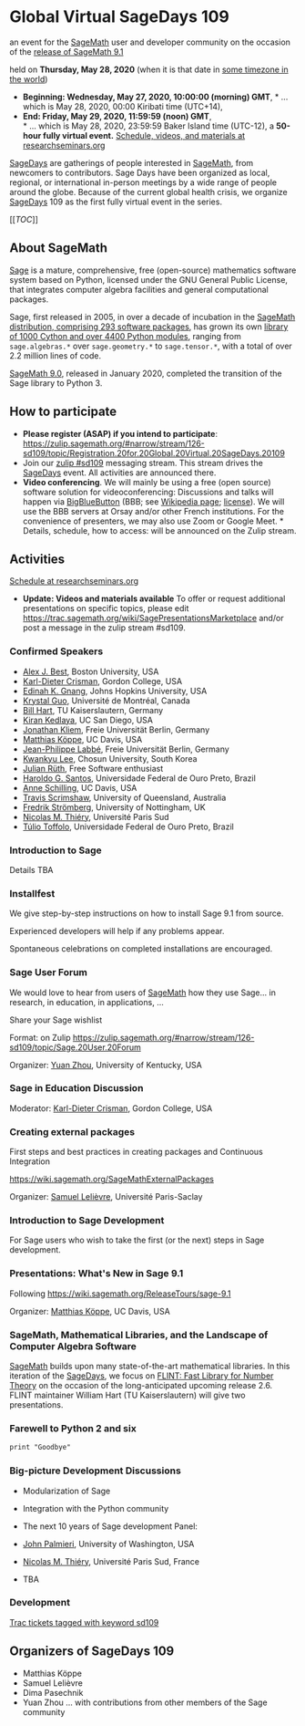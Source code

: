 

# Global Virtual SageDays 109

an event for the <a href="/SageMath">SageMath</a> user and developer community on the occasion of the <a class="https" href="https://wiki.sagemath.org/ReleaseTours/sage-9.1">release of SageMath 9.1</a> 

held on **Thursday, May 28, 2020** (when it is that date in <a class="https" href="https://en.wikipedia.org/wiki/List_of_UTC_time_offsets">some timezone in the world</a>)  

* **Beginning: Wednesday, May 27, 2020, 10:00:00 (morning) GMT**, 
      * ... which is May 28, 2020, 00:00 Kiribati time (UTC+14), 
* **End: Friday, May 29, 2020, 11:59:59 (noon) GMT**,  
      * ... which is May 28, 2020, 23:59:59 Baker Island time (UTC-12), 
a **50-hour fully virtual event.** <a class="https" href="https://researchseminars.org/seminar/SageDays109">Schedule, videos, and materials at researchseminars.org</a> 

<a class="https" href="https://wiki.sagemath.org/Workshops">SageDays</a> are gatherings of people interested in <a href="/SageMath">SageMath</a>, from newcomers to contributors. Sage Days have been organized as local, regional, or international in-person meetings by a wide range of people around the globe.  Because of the current global health crisis, we organize <a href="/SageDays">SageDays</a> 109 as the first fully virtual event in the series. 

[[_TOC_]] 


## About SageMath

<a class="https" href="https://www.sagemath.org/">Sage</a> is a mature, comprehensive, free (open-source) mathematics software system based on Python, licensed under the GNU General Public License, that integrates computer algebra facilities and general computational packages.  

Sage, first released in 2005, in over a decade of incubation in the  <a class="https" href="https://github.com/sagemath/sage/tree/develop/build/pkgs">SageMath distribution, comprising 293 software packages</a>, has grown its own <a class="https" href="https://github.com/sagemath/sage/tree/develop/src/sage">library of 1000 Cython and over 4400 Python modules</a>, ranging from `sage.algebras.*` over `sage.geometry.*` to `sage.tensor.*`, with a total of over 2.2 million lines of code.   

<a class="https" href="https://wiki.sagemath.org/ReleaseTours/sage-9.0">SageMath 9.0</a>, released in January 2020, completed the transition of the Sage library to Python 3. 


## How to participate

* **Please register (ASAP) if you intend to participate**: <a href="https://zulip.sagemath.org/#narrow/stream/126-sd109/topic/Registration.20for.20Global.20Virtual.20SageDays.20109">https://zulip.sagemath.org/#narrow/stream/126-sd109/topic/Registration.20for.20Global.20Virtual.20SageDays.20109</a> 
* Join our <a class="https" href="https://zulip.sagemath.org/#narrow/stream/126-sd109">zulip #sd109</a> messaging stream. This stream drives the <a href="/SageDays">SageDays</a> event.  All activities are announced there. 
* **Video conferencing**. We will mainly be using a free (open source) software solution for videoconferencing: Discussions and talks will happen via <a class="https" href="https://bigbluebutton.org/">BigBlueButton</a> (BBB; see <a class="https" href="https://en.wikipedia.org/wiki/BigBlueButton">Wikipedia page</a>; <a class="https" href="https://bigbluebutton.org/open-source-license/">license</a>).  We will use the BBB servers at Orsay and/or other French institutions.  For the convenience of presenters, we may also use Zoom or Google Meet. 
      * Details, schedule, how to access: will be announced on the Zulip stream. 

## Activities

<a class="https" href="https://researchseminars.org/seminar/SageDays109">Schedule at researchseminars.org</a>  

* **Update: Videos and materials available** 
To offer or request additional presentations on specific topics, please edit <a href="https://trac.sagemath.org/wiki/SagePresentationsMarketplace">https://trac.sagemath.org/wiki/SagePresentationsMarketplace</a> and/or post a message in the zulip stream #sd109. 


### Confirmed Speakers

* <a class="http" href="http://alexjbest.github.io/">Alex J. Best</a>, Boston University, USA 
* <a class="http" href="http://www.math.gordon.edu/~kcrisman/">Karl-Dieter Crisman</a>, Gordon College, USA 
* <a class="http" href="http://www.ams.jhu.edu/~egnang/">Edinah K. Gnang</a>, Johns Hopkins University, USA 
* <a class="http" href="http://krystalguo.com/">Krystal Guo</a>, Université de Montréal, Canada 
* <a class="https" href="https://www.mathematik.uni-kl.de/agag/personen/dozenten/">Bill Hart</a>, TU Kaiserslautern, Germany 
* <a class="https" href="https://kskedlaya.org/">Kiran Kedlaya</a>, UC San Diego, USA 
* <a class="https" href="https://www.mi.fu-berlin.de/en/math/groups/discgeom/members/kliem.html">Jonathan Kliem</a>, Freie Universität Berlin, Germany 
* <a class="https" href="https://www.math.ucdavis.edu/~mkoeppe/">Matthias Köppe</a>, UC Davis, USA 
* <a class="https" href="https://www.mi.fu-berlin.de/en/math/groups/discgeom/members/labbe.html">Jean-Philippe Labbé</a>, Freie Universität Berlin, Germany 
* <a class="http" href="http://code.chosun.ac.kr/~kwankyu/homepage/">Kwankyu Lee</a>, Chosun University, South Korea 
* <a class="https" href="https://github.com/saraedum">Julian Rüth</a>, Free Software enthusiast 
* <a class="http" href="http://www.decom.ufop.br/haroldo/">Haroldo G. Santos</a>, Universidade Federal de Ouro Preto, Brazil 
* <a class="https" href="https://www.math.ucdavis.edu/~anne/">Anne Schilling</a>, UC Davis, USA 
* <a class="https" href="https://people.smp.uq.edu.au/TravisScrimshaw/">Travis Scrimshaw</a>, University of Queensland, Australia 
* <a class="https" href="https://www.nottingham.ac.uk/mathematics/people/fredrik.stromberg">Fredrik Strömberg</a>, University of Nottingham, UK 
* <a class="http" href="http://nicolas.thiery.name/">Nicolas M. Thiéry</a>, Université Paris Sud 
* <a class="http" href="http://www3.decom.ufop.br/toffolo/en/">Túlio Toffolo</a>, Universidade Federal de Ouro Preto, Brazil 

### Introduction to Sage

Details TBA 


### Installfest

We give step-by-step instructions on how to install Sage 9.1 from source. 

Experienced developers will help if any problems appear. 

Spontaneous celebrations on completed installations are encouraged. 


### Sage User Forum

We would love to hear from users of <a href="/SageMath">SageMath</a> how they use Sage... in research, in education, in applications, ... 

Share your Sage wishlist  

Format: on Zulip <a href="https://zulip.sagemath.org/#narrow/stream/126-sd109/topic/Sage.20User.20Forum">https://zulip.sagemath.org/#narrow/stream/126-sd109/topic/Sage.20User.20Forum</a> 

Organizer: <a class="http" href="http://www.ms.uky.edu/~yzh392/">Yuan Zhou</a>, University of Kentucky, USA 


### Sage in Education Discussion

Moderator: <a class="http" href="http://www.math.gordon.edu/~kcrisman">Karl-Dieter Crisman</a>, Gordon College, USA 


### Creating external packages

First steps and best practices in creating packages and Continuous Integration   

<a href="https://wiki.sagemath.org/SageMathExternalPackages">https://wiki.sagemath.org/SageMathExternalPackages</a> 

Organizer: <a class="https" href="https://www.imo.universite-paris-saclay.fr/~lelievre/">Samuel Lelièvre</a>, Université Paris-Saclay 


### Introduction to Sage Development

For Sage users who wish to take the first (or the next) steps in Sage development. 


### Presentations: What's New in Sage 9.1

Following <a href="https://wiki.sagemath.org/ReleaseTours/sage-9.1">https://wiki.sagemath.org/ReleaseTours/sage-9.1</a> 

Organizer: <a class="https" href="https://www.math.ucdavis.edu/~mkoeppe/">Matthias Köppe</a>, UC Davis, USA 


### SageMath, Mathematical Libraries, and the Landscape of Computer Algebra Software

<a href="/SageMath">SageMath</a> builds upon many state-of-the-art mathematical libraries. In this iteration of the <a href="/SageDays">SageDays</a>, we focus on <a class="http" href="http://www.flintlib.org/">FLINT: Fast Library for Number Theory</a> on the occasion of the long-anticipated upcoming release 2.6.  FLINT maintainer William Hart (TU Kaiserslautern) will give two presentations. 


### Farewell to Python 2 and six


```txt
print "Goodbye"
```

### Big-picture Development Discussions

* Modularization of Sage 
* Integration with the Python community 
* The next 10 years of Sage development 
Panel: 

* <a class="https" href="https://math.washington.edu/people/john-palmieri">John Palmieri</a>, University of Washington, USA 
* <a class="http" href="http://nicolas.thiery.name/">Nicolas M. Thiéry</a>, Université Paris Sud, France 
* TBA 

### Development

<a class="https" href="https://trac.sagemath.org/query?status=!closed&amp;keywords=~sd109">Trac tickets tagged with keyword sd109</a> 


## Organizers of SageDays 109

* Matthias Köppe 
* Samuel Lelièvre 
* Dima Pasechnik 
* Yuan Zhou 
... with contributions from other members of the Sage community 
